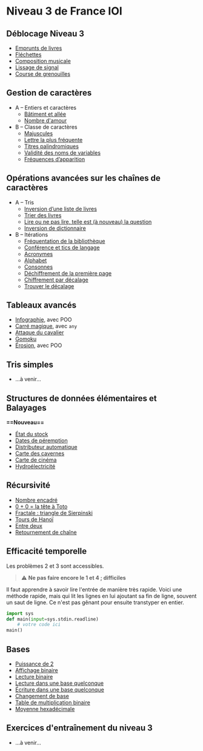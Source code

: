 # Niveau 3 de France IOI

## Déblocage Niveau 3

* [Emprunts de livres](0-Déblocage_du_niveau_3/1-emprunt_livre.html)
* [Fléchettes](0-Déblocage_du_niveau_3/2-fléchette.html)
* [Composition musicale](0-Déblocage_du_niveau_3/3-compo_musicale.html)
* [Lissage de signal](0-Déblocage_du_niveau_3/4-Lissage_de_signal.html)
* [Course de grenouilles](0-Déblocage_du_niveau_3/5-Course_de_grenouilles.html)

## Gestion de caractères

* A – Entiers et caractères
    * [Bâtiment et allée](3-gestion_caractères/a1-bât_allée.html)
    * [Nombre d'amour](3-gestion_caractères/a2-nombre_amour.html)
* B – Classe de caractères
    * [Majuscules](3-gestion_caractères/b1-Majuscules.html)
    * [Lettre la plus fréquente](3-gestion_caractères/b2-Lettre_la_plus_fréquente.html)
    * [Titres palindromiques](3-gestion_caractères/b3-Titres_palindromiques.html)
    * [Validité des noms de variables](3-gestion_caractères/b4-Validité_des_noms_de_variables.html)
    * [Fréquences d’apparition](3-gestion_caractères/b5-Fréquences_d_apparition.html)

## Opérations avancées sur les chaînes de caractères

* A – Tris
    * [Inversion d’une liste de livres](4-string+/A1-inversion.html)
    * [Trier des livres](4-string+/A2-tri.html)
    * [Lire ou ne pas lire, telle est (à nouveau) la question](4-string+/A3-lire.html)
    * [Inversion de dictionnaire](4-string+/A4-inversion.html)
* B – Itérations
    * [Fréquentation de la bibliothèque](4-string+/B1-fréquentation.html)
    * [Conférence et tics de langage](4-string+/B2-conférence.html)
    * [Acronymes](4-string+/B3-acronymes.html)
    * [Alphabet](4-string+/B4-alphabet.html)
    * [Consonnes](4-string+/B5-consonnes.html)
    * [Déchiffrement de la première page](4-string+/B6-déchiffrement.html)
    * [Chiffrement par décalage](4-string+/B7-chiffrement.html)
    * [Trouver le décalage](4-string+/B8-challenge.html)

## Tableaux avancés

* [Infographie](5-Tableaux_avancés/1-infographie.html), avec POO
* [Carré magique](5-Tableaux_avancés/2-carré_magique.html), avec `any`
* [Attaque du cavalier](5-Tableaux_avancés/3-attaque_cavalier.html)
* [Gomoku](5-Tableaux_avancés/4-gomoku.html)
* [Érosion](5-Tableaux_avancés/5-érosion.html), avec POO

## Tris simples

* ...à venir...

## Structures de données élémentaires et Balayages

**==Nouveau==**

* [État du stock](7-SDE/1-état_stock.html)
* [Dates de péremption](7-SDE/2-dates_péremption.html)
* [Distributeur automatique](7-SDE/3-distri_auto.html)
* [Carte des cavernes](7-SDE/4-carte_cavernes.html)
* [Carte de cinéma](7-SDE/5-carte_cinéma.html)
* [Hydroélectricité](7-SDE/6-hydroélectricité.html)

## Récursivité

* [Nombre encadré](8-Récursivité/1-nombre_encadré.html)
* [0 + 0 = la tête à Toto](8-Récursivité/2-la_tête_à_Toto.html)
* [Fractale : triangle de Sierpinski](8-Récursivité/3-sierpinski.html)
* [Tours de Hanoï](8-Récursivité/4-Tours_de_Hanoï.html)
* [Entre deux](8-Récursivité/5-entre_deux.html)
* [Retournement de chaîne](8-Récursivité/6-retournement_chaîne.html)


## Efficacité temporelle
Les problèmes 2 et 3 sont accessibles.

> ⚠️ **Ne pas faire encore le 1 et 4 ; difficiles**

Il faut apprendre à savoir lire l'entrée de manière très rapide. Voici une méthode rapide, mais qui lit les lignes en lui ajoutant sa fin de ligne, souvent un saut de ligne. Ce n'est pas gênant pour ensuite transtyper en entier.

```python
import sys
def main(input=sys.stdin.readline)
    # votre code ici
main()
```

## Bases

* [Puissance de 2](10-Bases/1-Puissance_de_2.html)
* [Affichage binaire](10-Bases/2-Affichage_binaire.html)
* [Lecture binaire](10-Bases/3-Lecture_binaire.html)
* [Lecture dans une base quelconque](10-Bases/4-Lecture_base.html)
* [Écriture dans une base quelconque](10-Bases/5-Écriture_base.html)
* [Changement de base](10-Bases/6-Changement_base.html)
* [Table de multiplication binaire](10-Bases/7-Table_de_multiplication_binaire.html)
* [Moyenne hexadécimale](10-Bases/8-Moyenne_hexadécimale.html)

## Exercices d'entraînement du niveau 3

* ...à venir...

